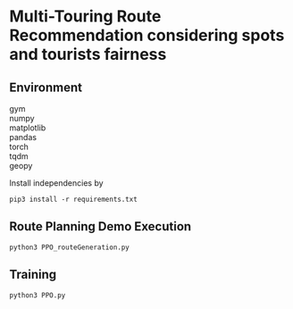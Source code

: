 # Multi-Touring Route Recommendation considering spots and tourists fairness 

## Environment
gym  
numpy  
matplotlib  
pandas  
torch  
tqdm  
geopy  

Install independencies by
```
pip3 install -r requirements.txt
```

## Route Planning Demo Execution
```
python3 PPO_routeGeneration.py 
```

## Training
```
python3 PPO.py 
```
